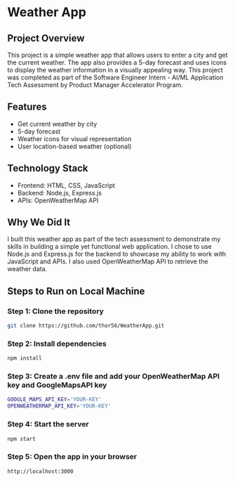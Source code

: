 # Weather App

## Project Overview

This project is a simple weather app that allows users to enter a city and get the current weather. The app also provides a 5-day forecast and uses icons to display the weather information in a visually appealing way. This project was completed as part of the Software Engineer Intern - AI/ML Application Tech Assessment by Product Manager Accelerator Program.

## Features

* Get current weather by city
* 5-day forecast
* Weather icons for visual representation
* User location-based weather (optional)

## Technology Stack

* Frontend: HTML, CSS, JavaScript
* Backend: Node.js, Express.js
* APIs: OpenWeatherMap API

## Why We Did It

I built this weather app as part of the tech assessment to demonstrate my skills in building a simple yet functional web application. I chose to use Node.js and Express.js for the backend to showcase my ability to work with JavaScript and APIs. I also used OpenWeatherMap API to retrieve the weather data.

## Steps to Run on Local Machine

### Step 1: Clone the repository

```bash
git clone https://github.com/thor56/WeatherApp.git
```

### Step 2: Install dependencies

```bash
npm install
```

### Step 3: Create a .env file and add your OpenWeatherMap API key and GoogleMapsAPI key

```bash
GOOGLE_MAPS_API_KEY='YOUR-KEY'
OPENWEATHERMAP_API_KEY='YOUR-KEY'
```

### Step 4: Start the server

```bash
npm start
```

### Step 5: Open the app in your browser

```bash
http://localhost:3000
```